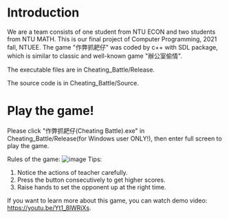 # Introduction
We are a team consists of one student from NTU ECON and two students from NTU MATH. This is our final project of Computer Programming, 2021 fall, NTUEE.
The game "作弊抓耙仔" was coded by c++ with SDL package, which is similar to classic and well-known game "辦公室偷情". 

The executable files are in Cheating_Battle/Release.

The source code is in Cheating_Battle/Source.


# Play the game!
Please click "作弊抓耙仔(Cheating Battle).exe" in Cheating_Battle/Release(for Windows user ONLY!), then enter full screen to play the game.

Rules of the game:
![image](https://github.com/chiawen0104/Cheating_Battle/blob/main/Cheating_Battle/Source/Picture/rule.png)
Tips: 
1. Notice the actions of teacher carefully.
2. Press the button consecutively to get higher scores.
3. Raise hands to set the opponent up at the right time.


If you want to learn more about this game, you can watch demo video:
https://youtu.be/Yt1_8lWRjXs.
